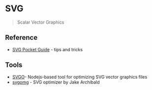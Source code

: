# SVG

> Scalar Vector Graphics

## Reference

* [SVG Pocket Guide](http://svgpocketguide.com/book/) - tips and tricks

## Tools

* [SVGO](https://github.com/svg/svgo)- Nodejs-based tool for optimizing SVG vector graphics files
* [svgomg](https://jakearchibald.github.io/svgomg/) - SVG optimizer by Jake Archibald


